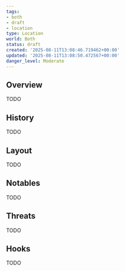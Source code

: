 ```yaml
---
tags:
- both
- draft
- location
type: Location
world: Both
status: draft
created: '2025-08-11T13:08:46.719462+00:00'
updated: '2025-08-11T13:08:50.472567+00:00'
danger_level: Moderate
---
```



## Overview

TODO
## History

TODO
## Layout

TODO
## Notables

TODO
## Threats

TODO
## Hooks

TODO
